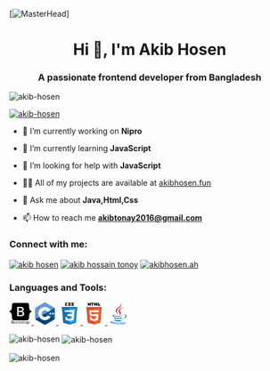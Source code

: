 
[![MasterHead](https://cdn.dribbble.com/users/1162077/screenshots/3848914/programmer.gif)]
<h1 align="center">Hi 👋, I'm Akib Hosen</h1>
<h3 align="center">A passionate frontend developer from Bangladesh</h3>

<p align="left"> <img src="https://komarev.com/ghpvc/?username=akib-hosen&label=Profile%20views&color=0e75b6&style=flat" alt="akib-hosen" /> </p>

<p align="left"> <a href="https://github.com/ryo-ma/github-profile-trophy"><img src="https://github-profile-trophy.vercel.app/?username=akib-hosen" alt="akib-hosen" /></a> </p>

- 🔭 I’m currently working on **Nipro**

- 🌱 I’m currently learning **JavaScript**

- 🤝 I’m looking for help with **JavaScript**

- 👨‍💻 All of my projects are available at [akibhosen.fun](akibhosen.fun)

- 💬 Ask me about **Java,Html,Css**

- 📫 How to reach me **akibtonay2016@gmail.com**

<h3 align="left">Connect with me:</h3>
<p align="left">
<a href="https://linkedin.com/in/akib hosen" target="blank"><img align="center" src="https://raw.githubusercontent.com/rahuldkjain/github-profile-readme-generator/master/src/images/icons/Social/linked-in-alt.svg" alt="akib hosen" height="30" width="40" /></a>
<a href="https://fb.com/akib hossain tonoy" target="blank"><img align="center" src="https://raw.githubusercontent.com/rahuldkjain/github-profile-readme-generator/master/src/images/icons/Social/facebook.svg" alt="akib hossain tonoy" height="30" width="40" /></a>
<a href="https://instagram.com/akibhosen.ah" target="blank"><img align="center" src="https://raw.githubusercontent.com/rahuldkjain/github-profile-readme-generator/master/src/images/icons/Social/instagram.svg" alt="akibhosen.ah" height="30" width="40" /></a>
</p>

<h3 align="left">Languages and Tools:</h3>
<p align="left"> <a href="https://getbootstrap.com" target="_blank" rel="noreferrer"> <img src="https://raw.githubusercontent.com/devicons/devicon/master/icons/bootstrap/bootstrap-plain-wordmark.svg" alt="bootstrap" width="40" height="40"/> </a> <a href="https://www.w3schools.com/cpp/" target="_blank" rel="noreferrer"> <img src="https://raw.githubusercontent.com/devicons/devicon/master/icons/cplusplus/cplusplus-original.svg" alt="cplusplus" width="40" height="40"/> </a> <a href="https://www.w3schools.com/css/" target="_blank" rel="noreferrer"> <img src="https://raw.githubusercontent.com/devicons/devicon/master/icons/css3/css3-original-wordmark.svg" alt="css3" width="40" height="40"/> </a> <a href="https://www.w3.org/html/" target="_blank" rel="noreferrer"> <img src="https://raw.githubusercontent.com/devicons/devicon/master/icons/html5/html5-original-wordmark.svg" alt="html5" width="40" height="40"/> </a> <a href="https://www.java.com" target="_blank" rel="noreferrer"> <img src="https://raw.githubusercontent.com/devicons/devicon/master/icons/java/java-original.svg" alt="java" width="40" height="40"/> </a> </p>

<p><img align="left" src="https://github-readme-stats.vercel.app/api/top-langs?username=akib-hosen&show_icons=true&locale=en&layout=compact" alt="akib-hosen" /></p>

<p>&nbsp;<img align="center" src="https://github-readme-stats.vercel.app/api?username=akib-hosen&show_icons=true&locale=en" alt="akib-hosen" /></p>

<p><img align="center" src="https://github-readme-streak-stats.herokuapp.com/?user=akib-hosen&" alt="akib-hosen" /></p>

